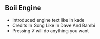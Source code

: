 ## Boii Engine
* Introduced engine text like in kade
* Credits In Song Like In Dave And Bambi
* Pressing 7 will do anything you want
